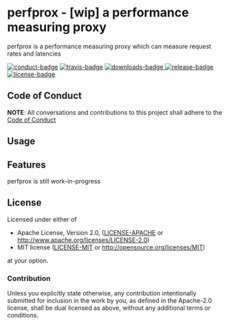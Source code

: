 # perfprox - [wip] a performance measuring proxy

perfprox is a performance measuring proxy which can measure request rates and latencies

[![conduct-badge][]][conduct] [![travis-badge][]][travis] [![downloads-badge][] ![release-badge][]][crate] [![license-badge][]](#license)

[conduct-badge]: https://img.shields.io/badge/%E2%9D%A4-code%20of%20conduct-blue.svg
[travis-badge]: https://img.shields.io/travis/brayniac/perfprox/master.svg
[downloads-badge]: https://img.shields.io/crates/d/perfprox.svg
[release-badge]: https://img.shields.io/crates/v/perfprox.svg
[license-badge]: https://img.shields.io/crates/l/perfprox.svg
[conduct]: https://brayniac.github.io/conduct
[travis]: https://travis-ci.org/brayniac/perfprox
[crate]: https://crates.io/crates/perfprox
[Cargo]: https://github.com/rust-lang/cargo

## Code of Conduct

**NOTE**: All conversations and contributions to this project shall adhere to the [Code of Conduct][conduct]

## Usage


## Features

perfprox is still work-in-progress

## License

Licensed under either of

 * Apache License, Version 2.0, ([LICENSE-APACHE](LICENSE-APACHE) or http://www.apache.org/licenses/LICENSE-2.0)
 * MIT license ([LICENSE-MIT](LICENSE-MIT) or http://opensource.org/licenses/MIT)

at your option.

### Contribution

Unless you explicitly state otherwise, any contribution intentionally
submitted for inclusion in the work by you, as defined in the Apache-2.0
license, shall be dual licensed as above, without any additional terms or
conditions.
